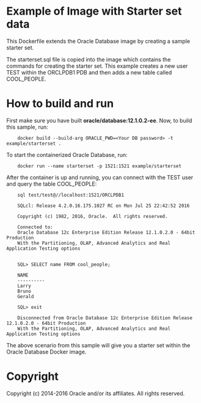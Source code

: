 Example of Image with Starter set data
================================
This Dockerfile extends the Oracle Database image by creating a sample starter set.

The starterset.sql file is copied into the image which contains the commands for creating the starter set.
This example creates a new user TEST within the ORCLPDB1 PDB and then adds a new table called COOL_PEOPLE.

# How to build and run
First make sure you have built **oracle/database:12.1.0.2-ee**. Now, to build this sample, run:

        docker build --build-arg ORACLE_PWD=<Your DB password> -t example/starterset .

To start the containerized Oracle Database, run:

        docker run --name starterset -p 1521:1521 example/starterset

After the container is up and running, you can connect with the TEST user and query the table COOL_PEOPLE:

        sql test/test@//localhost:1521/ORCLPDB1

        SQLcl: Release 4.2.0.16.175.1027 RC on Mon Jul 25 22:42:52 2016

        Copyright (c) 1982, 2016, Oracle.  All rights reserved.

        Connected to:
        Oracle Database 12c Enterprise Edition Release 12.1.0.2.0 - 64bit Production
        With the Partitioning, OLAP, Advanced Analytics and Real Application Testing options


        SQL> SELECT name FROM cool_people;

        NAME
        ----------
        Larry
        Bruno
        Gerald

        SQL> exit

        Disconnected from Oracle Database 12c Enterprise Edition Release 12.1.0.2.0 - 64bit Production
        With the Partitioning, OLAP, Advanced Analytics and Real Application Testing options

The above scenario from this sample will give you a starter set within the Oracle Database Docker image.

# Copyright
Copyright (c) 2014-2016 Oracle and/or its affiliates. All rights reserved.
